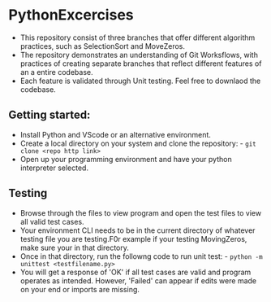 # PythonExcercises
- This repository consist of three branches that offer different algorithm practices, such as SelectionSort and MoveZeros.
- The repository demonstrates an understanding of Git Worksflows, with practices of creating separate branches that reflect different features of an a entire codebase.
- Each feature is validated through Unit testing. Feel free to downlaod the codebase.

## Getting started:
- Install Python and VScode or an alternative environment.
- Create a local directory on your system and clone the repository:
           - ```
             git clone <repo http link>
             ```
- Open up your programming environment and have your python interpreter selected.

## Testing 
- Browse through the files to view program and open the test files to view all valid test cases.
- Your environment CLI needs to be in the current directory of whatever testing file you are testing.F0r example if your testing MovingZeros, make sure your in that directory.
- Once in that directory, run the followng code to run unit test:
           - ```
             python -m unittest <testfilename.py>
             ```
- You will get a response of 'OK' if all test cases are valid and program operates as intended. However, 'Failed' can appear if edits were made on your end or imports are missing.
